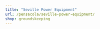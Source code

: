 ```yaml
---
title: "Seville Power Equipment"
url: /pensacola/seville-power-equipment/
shop: groundskeeping
---
```


